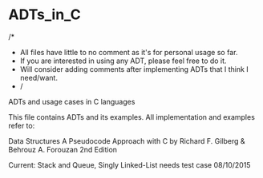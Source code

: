 # ADTs_in_C
/*
* All files have little to no comment as it's for personal usage so far.
* If you are interested in using any ADT, please feel free to do it.
* Will consider adding comments after implementing ADTs that I think I need/want.
* /

ADTs and usage cases in C languages

This file contains ADTs and its examples. 
All implementation and examples refer to:

Data Structures A Pseudocode Approach with C by Richard F. Gilberg & Behrouz A. Forouzan 2nd Edition

Current: Stack and Queue, Singly Linked-List needs test case 08/10/2015


